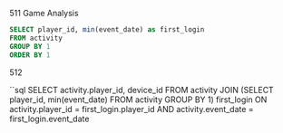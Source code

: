 511 Game Analysis

```sql
SELECT player_id, min(event_date) as first_login
FROM activity
GROUP BY 1
ORDER BY 1
```


512

``sql
SELECT activity.player_id, device_id
FROM activity
JOIN
(SELECT player_id, min(event_date)
FROM activity
GROUP BY 1) first_login
ON activity.player_id = first_login.player_id
AND activity.event_date = first_login.event_date
```
